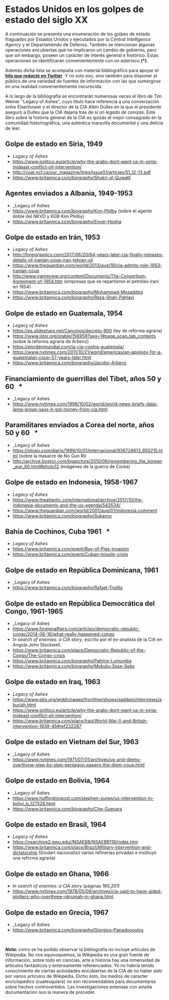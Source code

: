 # Estados Unidos en los golpes de estado del siglo XX
A continuación se presenta una enumeración de los golpes de estado fraguados por Estados Unidos y ejecutados por la _Central Intelligence Agency_ y el Departamendo de Defensa. También se mencionan algunas operaciones encubiertas que no implicaron un cambio de gobierno, pero que sin embargo, poseen un carácter de interés general e histórico. Estas operaciones se identificarán convenientemente con un asterisco **(&ast;)**.

Además dicha lista se acompaña con material bibliográfico para apoyar el **[hilo que redacté en Twitter](https://twitter.com/Hilo_Scientia/status/1093249750319681538)**. Y no solo eso, sino también para disponer al público de una variedad de fuentes de información con las que sumergirse en una realidad convenientemente oscurecida.

A lo largo de la bibliografía se encontrarán numerosas veces el libro de Tim Weiner "Legacy of Ashes", cuyo título hace referencia a una conversación entre Eisenhower y el director de la CIA Allen Dulles en la que el presidente aseguró a Dulles que la CIA dejaría tras de sí un _legado de cenizas_.  Este libro sobre la historia general de la CIA es quizás el mejor consagrado en la comunidad historiográfica, una auténtica maravilla documental y una delicia de leer. 

## Golpe de estado en Siria, 1949
* _Legacy of Ashes_
* https://www.politico.eu/article/why-the-arabs-dont-want-us-in-syria-mideast-conflict-oil-intervention/
* http://coat.ncf.ca/our_magazine/links/issue51/articles/51_12-13.pdf
* https://www.britannica.com/biography/Shukri-al-Quwatli

## Agentes enviados a Albania, 1949-1953
* _Legacy of Ashes
* https://www.britannica.com/biography/Kim-Philby (sobre el agente doble del NKVD y KGB Kim Philby)
* https://www.britannica.com/biography/Enver-Hoxha

## Golpe de estado en Irán, 1953
* _Legacy of Ashes_
* http://foreignpolicy.com/2017/06/20/64-years-later-cia-finally-releases-details-of-iranian-coup-iran-tehran-oil
* https://www.theguardian.com/world/2013/aug/19/cia-admits-role-1953-iranian-coup
* http://www.iranreview.org/content/Documents/The-Consortium-Agreement-of-1954.htm (empresas que se repartieron el petróleo iraní en 1954)
* https://www.britannica.com/biography/Mohammad-Mosaddeq
* https://www.britannica.com/biography/Reza-Shah-Pahlavi

## Golpe de estado en Guatemala, 1954
* _Legacy of Ashes_
* https://es.slideshare.net/Cancinos/decreto-900 (ley de reforma agraria)
* https://www.jstor.org/stable/156959?seq=1#page_scan_tab_contents (sobre la reforma agraria de Árbenz)
* https://elordenmundial.com/la-cia-contra-guatemala/
* https://www.nytimes.com/2011/10/21/world/americas/an-apology-for-a-guatemalan-coup-57-years-later.html
* https://www.britannica.com/biography/Jacobo-Arbenz

## Financiamiento de guerrillas del Tibet, años 50 y 60 &nbsp; &ast;
* _Legacy of Ashes
* https://www.nytimes.com/1998/10/02/world/world-news-briefs-dalai-lama-group-says-it-got-money-from-cia.html

## Paramilitares enviados a Corea del norte, años 50 y 60 &nbsp; &ast;
* _Legacy of Ashes
* https://elpais.com/diario/1999/10/01/internacional/938728813_850215.html (sobre la masacre de No Gun Ri)
* http://archive.boston.com/bigpicture/2010/06/remembering_the_korean_war_60.html#photo12 (imágenes de la guerra de Corea)

## Golpe de estado en Indonesia, 1958-1967
* _Legacy of Ashes_
* https://www.theatlantic.com/international/archive/2017/10/the-indonesia-documents-and-the-us-agenda/543534/
* https://www.theguardian.com/world/2001/aug/01/indonesia.comment
* https://www.britannica.com/biography/Sukarno

## Bahía de Cochinos, Cuba 1961 &nbsp; &ast;
* _Legacy of Ashes_
* https://www.britannica.com/event/Bay-of-Pigs-invasion
* https://www.britannica.com/event/Cuban-missile-crisis

## Golpe de estado en República Dominicana, 1961
* _Legacy of Ashes
* https://www.britannica.com/biography/Rafael-Trujillo

## Golpe de estado en República Democrática del Congo, 1961-1965
* _Legacy of Ashes
* https://www.foreignaffairs.com/articles/democratic-republic-congo/2014-06-16/what-really-happened-congo
* _In search of enemies: a CIA story_, escrito por el ex-analista de la CIA en Angola John Stockwell.
* https://www.britannica.com/place/Democratic-Republic-of-the-Congo/The-Congo-crisis
* https://www.britannica.com/biography/Patrice-Lumumba
* https://www.britannica.com/biography/Mobutu-Sese-Seko

## Golpe de estado en Iraq, 1963
* _Legacy of Ashes_
* https://www.pbs.org/wgbh/pages/frontline/shows/saddam/interviews/aburish.html
* https://www.politico.eu/article/why-the-arabs-dont-want-us-in-syria-mideast-conflict-oil-intervention/
* https://www.britannica.com/place/Iraq/World-War-II-and-British-intervention-1939-45#ref232287

## Golpe de estado en Vietnam del Sur, 1963
* _Legacy of Ashes
* https://www.nytimes.com/1971/07/01/archives/us-and-diems-overthrow-step-by-step-pentagon-papers-the-diem-coup.html

## Golpe de estado en Bolivia, 1964
* _Legacy of Ashes
* https://www.huffingtonpost.com/stephen-zunes/us-intervention-in-bolivi_b_127528.html
* https://www.britannica.com/biography/Che-Guevara

## Golpe de estado en Brasil, 1964
* _Legacy of Ashes_
* https://nsarchive2.gwu.edu//NSAEBB/NSAEBB118/index.htm
* https://www.britannica.com/place/Brazil/Military-intervention-and-dictatorship (Goulart nacionalizó varias refinerías privadas e instituyó una reforma agraria)

## Golpe de estado en Ghana, 1966
* _In search of enemies: a CIA story_ (páginas 160,201)
* https://www.nytimes.com/1978/05/09/archives/cia-said-to-have-aided-plotters-who-overthrew-nkrumah-in-ghana.html

## Golpe de estado en Grecia, 1967
* _Legacy of Ashes
* https://www.britannica.com/biography/Giorgios-Papadopoulos


<br>

**_Nota:_** como se ha podido observar la bibliografía no incluye artículos de Wikipedia. No nos equivoquemos, la Wikipedia es una gran fuente de información, sobre todo en ciencias, arte e historia hay una inmensidad de artículos fantásticos y extensamente referenciados. Yo no habría tenido conocimiento de ciertas actividades encubiertas de la CIA de no haber sido por varios artículos de Wikipedia. Dicho ésto, los medios de caracter enciclopédico (cualesquiera) no son recomendables para documentarse sobre hechos controvertidos. Las investigaciones extensas con amplia documentación son la manera de proceder.
